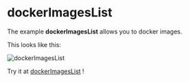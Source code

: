 # dockerImagesList

The example **dockerImagesList** allows you to docker images.

This looks like this:

 ![dockerImagesList](@site/static/img/examples/dockerImagesList.png) 

Try it at <a href='/../automation/loadexample/dockerImagesList' target='_blank'>dockerImagesList</a> !



